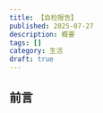 ```yaml
---
title: 【自检报告】
published: 2025-07-27
description: 概要
tags: []
category: 生活
draft: true
---
```


## 前言

